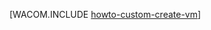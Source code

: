 <properties linkid="manage-windows-howto-custom-create-vm" urlDisplayName="Custom create a VM" pageTitle="Custom create a virtual machine in Windows Azure" metaKeywords="Azure creating vm" description="Learn how to create a Windows Azure virtual machine." metaCanonical="" services="virtual-machines" documentationCenter="" title="" authors=""  solutions="" writer="" manager="" editor=""  />





[WACOM.INCLUDE [howto-custom-create-vm](../includes/howto-custom-create-vm.md)]
